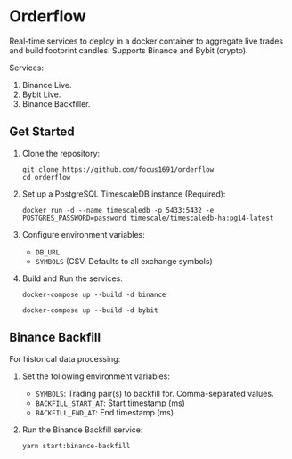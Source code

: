 # Orderflow

Real-time services to deploy in a docker container to aggregate live trades and build footprint candles. Supports Binance and Bybit (crypto).

Services:

1. Binance Live.
2. Bybit Live.
3. Binance Backfiller.

## Get Started

1. Clone the repository:
   ```
   git clone https://github.com/focus1691/orderflow
   cd orderflow
   ```

2. Set up a PostgreSQL TimescaleDB instance (Required):
   ```
   docker run -d --name timescaledb -p 5433:5432 -e POSTGRES_PASSWORD=password timescale/timescaledb-ha:pg14-latest
   ```

3. Configure environment variables:
   - `DB_URL`
   - `SYMBOLS` (CSV. Defaults to all exchange symbols)
  
4. Build and Run the services:
   ```
   docker-compose up --build -d binance
   ```
   ```
   docker-compose up --build -d bybit
   ```
   

## Binance Backfill

For historical data processing:

1. Set the following environment variables:
   - `SYMBOLS`: Trading pair(s) to backfill for. Comma-separated values.
   - `BACKFILL_START_AT`: Start timestamp (ms)
   - `BACKFILL_END_AT`: End timestamp (ms)

2. Run the Binance Backfill service:
   ```
   yarn start:binance-backfill
   ```
